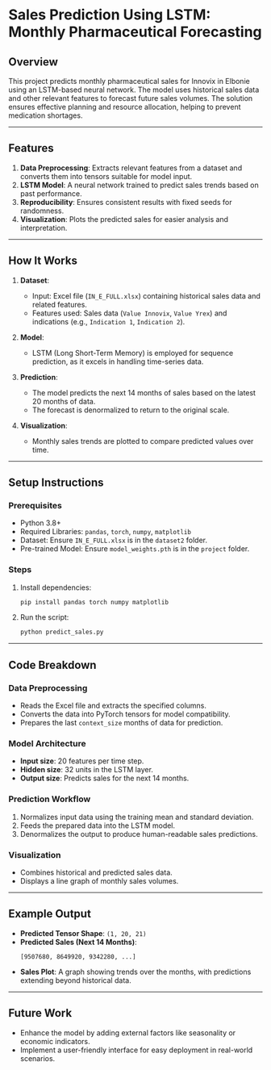 # Sales Prediction Using LSTM: Monthly Pharmaceutical Forecasting

## Overview

This project predicts monthly pharmaceutical sales for Innovix in Elbonie using an LSTM-based neural network. The model uses historical sales data and other relevant features to forecast future sales volumes. The solution ensures effective planning and resource allocation, helping to prevent medication shortages.

---

## Features
1. **Data Preprocessing**: Extracts relevant features from a dataset and converts them into tensors suitable for model input.
2. **LSTM Model**: A neural network trained to predict sales trends based on past performance.
3. **Reproducibility**: Ensures consistent results with fixed seeds for randomness.
4. **Visualization**: Plots the predicted sales for easier analysis and interpretation.

---

## How It Works

1. **Dataset**:
   - Input: Excel file (`IN_E_FULL.xlsx`) containing historical sales data and related features.
   - Features used: Sales data (`Value Innovix`, `Value Yrex`) and indications (e.g., `Indication 1`, `Indication 2`).

2. **Model**:
   - LSTM (Long Short-Term Memory) is employed for sequence prediction, as it excels in handling time-series data.

3. **Prediction**:
   - The model predicts the next 14 months of sales based on the latest 20 months of data.
   - The forecast is denormalized to return to the original scale.

4. **Visualization**:
   - Monthly sales trends are plotted to compare predicted values over time.

---

## Setup Instructions

### Prerequisites
- Python 3.8+
- Required Libraries: `pandas`, `torch`, `numpy`, `matplotlib`
- Dataset: Ensure `IN_E_FULL.xlsx` is in the `dataset2` folder.
- Pre-trained Model: Ensure `model_weights.pth` is in the `project` folder.

### Steps
1. Install dependencies:
   ```bash
   pip install pandas torch numpy matplotlib
   ```
2. Run the script:
   ```bash
   python predict_sales.py
   ```

---

## Code Breakdown

### Data Preprocessing
- Reads the Excel file and extracts the specified columns.
- Converts the data into PyTorch tensors for model compatibility.
- Prepares the last `context_size` months of data for prediction.

### Model Architecture
- **Input size**: 20 features per time step.
- **Hidden size**: 32 units in the LSTM layer.
- **Output size**: Predicts sales for the next 14 months.

### Prediction Workflow
1. Normalizes input data using the training mean and standard deviation.
2. Feeds the prepared data into the LSTM model.
3. Denormalizes the output to produce human-readable sales predictions.

### Visualization
- Combines historical and predicted sales data.
- Displays a line graph of monthly sales volumes.

---

## Example Output

- **Predicted Tensor Shape**: `(1, 20, 21)`
- **Predicted Sales (Next 14 Months)**: 
  ```plaintext
  [9507680, 8649920, 9342280, ...]
  ```
- **Sales Plot**:
  A graph showing trends over the months, with predictions extending beyond historical data.

---

## Future Work
- Enhance the model by adding external factors like seasonality or economic indicators.
- Implement a user-friendly interface for easy deployment in real-world scenarios.

